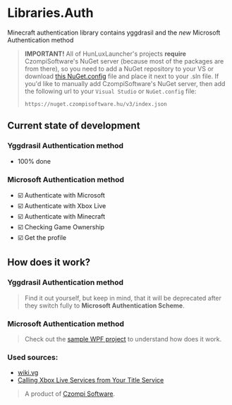 # Libraries.Auth
Minecraft authentication library contains yggdrasil and the *new* Microsoft Authentication method

> **IMPORTANT!**
> All of HunLuxLauncher's projects **require** CzompiSoftware's NuGet server (because most of the packages are from there), so you need to add a NuGet repository to your VS or download [this NuGet.config](https://raw.githubusercontent.com/CzompiSoftware/SampleProject/master/nuget.config) file and place it next to your .sln file.
> If you'd like to manually add CzompiSoftware's NuGet server, then add the following url to your `Visual Studio` or `NuGet.config` file:
> ```
> https://nuget.czompisoftware.hu/v3/index.json
> ```

## Current state of development
### Yggdrasil Authentication method
- 100% done

### Microsoft Authentication method
- :ballot_box_with_check: Authenticate with Microsoft
- :ballot_box_with_check: Authenticate with Xbox Live
- :ballot_box_with_check: Authenticate with Minecraft
- :ballot_box_with_check: Checking Game Ownership
- :ballot_box_with_check: Get the profile

## How does it work?
### Yggdrasil Authentication method
> Find it out yourself, but keep in mind, that it will be deprecated after they switch fully to **Microsoft Authentication Scheme**.

### Microsoft Authentication method
> Check out the [sample WPF project](https://github.com/HunLuxLauncher/Libraries.Auth.Tests) to understand how does it work.

### Used sources:
- [wiki.vg](https://wiki.vg/Microsoft_Authentication_Scheme) 
- [Calling Xbox Live Services from Your Title Service](http://strauss.hu/download/16)

> A product of [Czompi Software](https://czompisoftware.hu/en/).
